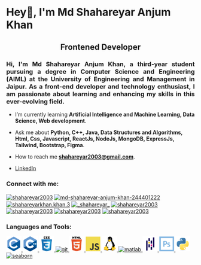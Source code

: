 # Hey👋, I'm Md Shahareyar Anjum Khan

<h2 align="center">Frontened Developer</h2>
<h3 align="justify">Hi, I'm Md Shahareyar Anjum Khan, a third-year student pursuing a degree in Computer Science and Engineering (AIML) at the University of Engineering and Management in Jaipur. As a front-end developer and technology enthusiast, I am passionate about learning and enhancing my skills in this ever-evolving field.
</h3>

- I’m currently learning **Artificial Intelligence and Machine Learning, Data Science, Web development**.
- Ask me about **Python, C++, Java, Data Structures and Algorithms, Html, Css, Javascript, ReactJs, NodeJs, MongoDB, ExpressJs, Tailwind, Bootstrap, Figma**.
- How to reach me **shahareyar2003@gmail.com**.
  
-  <a href="https://www.linkedin.com/in/md-shahareyar-anjum-khan-244401222/" target="blank">LinkedIn</a>

<h3 align="left">Connect with me:</h3>
<p align="left">
<a href="https://twitter.com/shahareyar2003" target="blank"><img align="center" src="https://raw.githubusercontent.com/rahuldkjain/github-profile-readme-generator/master/src/images/icons/Social/twitter.svg" alt="shahareyar2003" height="30" width="40" /></a>
<a href="https://linkedin.com/in/md-shahareyar-anjum-khan-244401222" target="blank"><img align="center" src="https://raw.githubusercontent.com/rahuldkjain/github-profile-readme-generator/master/src/images/icons/Social/linked-in-alt.svg" alt="md-shahareyar-anjum-khan-244401222" height="30" width="40" /></a>
<a href="https://fb.com/shahareyarkhan.khan.3" target="blank"><img align="center" src="https://raw.githubusercontent.com/rahuldkjain/github-profile-readme-generator/master/src/images/icons/Social/facebook.svg" alt="shahareyarkhan.khan.3" height="30" width="40" /></a>
<a href="https://instagram.com/_shahareyar_" target="blank"><img align="center" src="https://raw.githubusercontent.com/rahuldkjain/github-profile-readme-generator/master/src/images/icons/Social/instagram.svg" alt="_shahareyar_" height="30" width="40" /></a>
<a href="https://www.codechef.com/users/shahareyar2003" target="blank"><img align="center" src="https://cdn.jsdelivr.net/npm/simple-icons@3.1.0/icons/codechef.svg" alt="shahareyar2003" height="30" width="40" /></a>
<a href="https://www.hackerrank.com/shahareyar2003" target="blank"><img align="center" src="https://raw.githubusercontent.com/rahuldkjain/github-profile-readme-generator/master/src/images/icons/Social/hackerrank.svg" alt="shahareyar2003" height="30" width="40" /></a>
<a href="https://www.leetcode.com/shahareyar2003" target="blank"><img align="center" src="https://raw.githubusercontent.com/rahuldkjain/github-profile-readme-generator/master/src/images/icons/Social/leet-code.svg" alt="shahareyar2003" height="30" width="40" /></a>
<a href="https://auth.geeksforgeeks.org/user/shahareyar2003" target="blank"><img align="center" src="https://raw.githubusercontent.com/rahuldkjain/github-profile-readme-generator/master/src/images/icons/Social/geeks-for-geeks.svg" alt="shahareyar2003" height="30" width="40" /></a>
</p>

<h3 align="left">Languages and Tools:</h3>
<p align="left"> <a href="https://www.cprogramming.com/" target="_blank" rel="noreferrer"> <img src="https://raw.githubusercontent.com/devicons/devicon/master/icons/c/c-original.svg" alt="c" width="40" height="40"/> </a> <a href="https://www.w3schools.com/cpp/" target="_blank" rel="noreferrer"> <img src="https://raw.githubusercontent.com/devicons/devicon/master/icons/cplusplus/cplusplus-original.svg" alt="cplusplus" width="40" height="40"/> </a> <a href="https://www.w3schools.com/css/" target="_blank" rel="noreferrer"> <img src="https://raw.githubusercontent.com/devicons/devicon/master/icons/css3/css3-original-wordmark.svg" alt="css3" width="40" height="40"/> </a> <a href="https://git-scm.com/" target="_blank" rel="noreferrer"> <img src="https://www.vectorlogo.zone/logos/git-scm/git-scm-icon.svg" alt="git" width="40" height="40"/> </a> <a href="https://www.w3.org/html/" target="_blank" rel="noreferrer"> <img src="https://raw.githubusercontent.com/devicons/devicon/master/icons/html5/html5-original-wordmark.svg" alt="html5" width="40" height="40"/> </a> <a href="https://developer.mozilla.org/en-US/docs/Web/JavaScript" target="_blank" rel="noreferrer"> <img src="https://raw.githubusercontent.com/devicons/devicon/master/icons/javascript/javascript-original.svg" alt="javascript" width="40" height="40"/> </a> <a href="https://www.linux.org/" target="_blank" rel="noreferrer"> <img src="https://raw.githubusercontent.com/devicons/devicon/master/icons/linux/linux-original.svg" alt="linux" width="40" height="40"/> </a> <a href="https://www.mathworks.com/" target="_blank" rel="noreferrer"> <img src="https://upload.wikimedia.org/wikipedia/commons/2/21/Matlab_Logo.png" alt="matlab" width="40" height="40"/> </a> <a href="https://pandas.pydata.org/" target="_blank" rel="noreferrer"> <img src="https://raw.githubusercontent.com/devicons/devicon/2ae2a900d2f041da66e950e4d48052658d850630/icons/pandas/pandas-original.svg" alt="pandas" width="40" height="40"/> </a> <a href="https://www.photoshop.com/en" target="_blank" rel="noreferrer"> <img src="https://raw.githubusercontent.com/devicons/devicon/master/icons/photoshop/photoshop-line.svg" alt="photoshop" width="40" height="40"/> </a> <a href="https://www.python.org" target="_blank" rel="noreferrer"> <img src="https://raw.githubusercontent.com/devicons/devicon/master/icons/python/python-original.svg" alt="python" width="40" height="40"/> </a> <a href="https://seaborn.pydata.org/" target="_blank" rel="noreferrer"> <img src="https://seaborn.pydata.org/_images/logo-mark-lightbg.svg" alt="seaborn" width="40" height="40"/> </a> </p>

